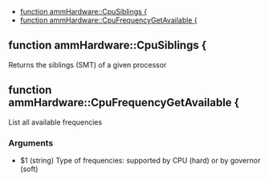 
* [function ammHardware::CpuSiblings {](#function-ammhardwarecpusiblings-)
* [function ammHardware::CpuFrequencyGetAvailable {](#function-ammhardwarecpufrequencygetavailable-)


## function ammHardware::CpuSiblings {

 Returns the siblings (SMT) of a given processor

## function ammHardware::CpuFrequencyGetAvailable {

 List all available frequencies

### Arguments

* $1  (string) Type of frequencies: supported by CPU (hard) or by governor (soft)

